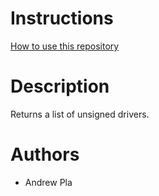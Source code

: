 # Instructions
[How to use this repository](../../README.md)

# Description
Returns a list of unsigned drivers.

# Authors
* Andrew Pla
